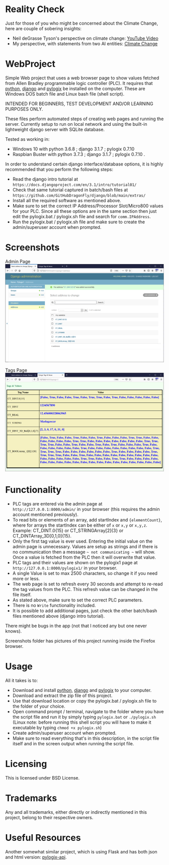 # Reality Check
Just for those of you who might be concerned about the Climate Change, here are couple of sobering insights:
- Neil deGrasse Tyson's perspective on climate change: [YouTube Video](https://www.youtube.com/watch?v=tRA2SfSk2Tc)
- My perspective, with statements from two AI entities: [Climate Change](https://githubdragonfly.github.io/viewers/templates/Climate%20Change.txt)

# WebProject
Simple Web project that uses a web browser page to show values fetched from Allen Bradley programmable logic controller (PLC).
It requires that [python](https://www.python.org), [django](https://www.djangoproject.com/) and [pylogix](https://github.com/dmroeder/pylogix) be installed on the computer.
These are Windows DOS batch file and Linux bash file (shell script).

INTENDED FOR BEGINNERS, TEST DEVELOPMENT AND/OR LEARNING PURPOSES ONLY.

These files perform automated steps of creating web pages and running the server.
Currently setup to run on local network and using the built-in lightweight django server with SQLite database.

Tested as working in:
  - Windows 10 with python 3.6.8 ; django 3.1.7 ; pylogix 0.7.10
  - Raspbian Buster with python 3.7.3 ; django 3.1.7 ; pylogix 0.7.10 .

In order to understand certain django interface/database options, it is highly recommended that you perform the following steps:
- Read the django intro tutorial at `https://docs.djangoproject.com/en/3.1/intro/tutorial01/`
- Check that same tutorial captured in batch/bash files at `https://github.com/GitHubDragonFly/django/blob/main/extras/`
- Install all the required software as mentioned above.
- Make sure to set the correct IP Address/Processor Slot/Micro800 values for your PLC. Since all these options are in the same section then just edit the pylogix.bat / pylogix.sh file and search for `comm.IPAddress`.
- Run the pylogix.bat / pylogix.sh file and make sure to create the admin/superuser account when prompted.

# Screenshots

Admin Page
![Admin Page](screenshots/Pylogix%20Django%20Admin%20Page.png?raw=true)

Tags Page
![Tags Page](screenshots/Pylogix%20Django%20Tags%20Page.png?raw=true)

# Functionality
- PLC tags are entered via the admin page at `http://127.0.0.1:8000/admin/` in your browser (this requires the admin account mentioned previously).
- To read bits or elements of an array, add startIndex and `{elementCount}`, where for arrays the startIndex can be either of `x` or `x,y` or `x,y,z`. Example: CT_DINT.0{15} or CT_STRINGArray[2]{3} or CT_DINTArray_3D[0,1,0]{15}.
- Only the first tag value is ever used. Entering the initial value on the admin page is unnecessary. Values are setup as strings and if there is no communication then a message `~ not communicating ~` will show. Once a value is fetched from the PLC then it will overwrite that value.
- PLC tags and their values are shown on the pylogix1 page at `http://127.0.0.1:8000/pylogix1/` in your browser.
- A single Value is set to max 2500 characters, so change it if you need more or less.
- The web page is set to refresh every 30 seconds and attempt to re-read the tag values from the PLC. This refresh value can be changed in the file itself.
- As stated above, make sure to set the correct PLC parameters.
- There is no `Write` functionality included.
- It is possible to add additional pages, just check the other batch/bash files mentioned above (django intro tutorial).

There might be bugs in the app (not that I noticed any but one never knows).

Screenshots folder has pictures of this project running inside the Firefox browser.

# Usage
All it takes is to:
- Download and install [python](https://www.python.org), [django](https://www.djangoproject.com/) and [pylogix](https://github.com/dmroeder/pylogix) to your computer.
- Download and extract the zip file of this project.
- Use that download location or copy the pylogix.bat / pylogix.sh file to the folder of your choice.
- Open command prompt / terminal, navigate to the folder where you have the script file and run it by simply typing `pylogix.bat` or `./pylogix.sh` (Linux note: before running this shell script you will have to make it executable by typing `chmod +x pylogix.sh`)
- Create admin/superuser account when prompted.
- Make sure to read everything that's in this description, in the script file itself and in the screen output when running the script file.

# Licensing
This is licensed under BSD License.

# Trademarks
Any and all trademarks, either directly or indirectly mentioned in this project, belong to their respective owners.

# Useful Resources
Another somewhat similar project, which is using Flask and has both json and html version: [pylogix-api](https://github.com/TheFern2/pylogix-api).
